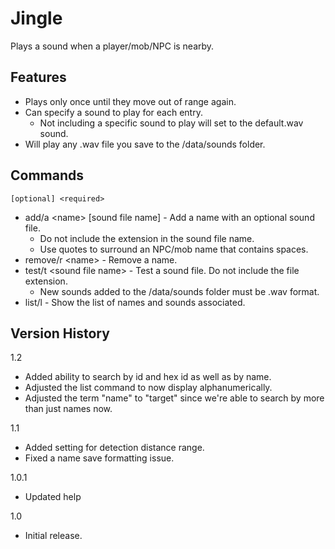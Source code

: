 # Jingle #

Plays a sound when a player/mob/NPC is nearby.

## Features ##
 - Plays only once until they move out of range again.
 - Can specify a sound to play for each entry.
   - Not including a specific sound to play will set to the default.wav sound.
 - Will play any .wav file you save to the /data/sounds folder.
  
## Commands ##
`[optional] <required>`
 - add/a \<name> [sound file name] - Add a name with an optional sound file.
   - Do not include the extension in the sound file name.
   - Use quotes to surround an NPC/mob name that contains spaces.
 - remove/r \<name> - Remove a name.
 - test/t \<sound file name> - Test a sound file. Do not include the file extension.
   - New sounds added to the /data/sounds folder must be .wav format.
 - list/l - Show the list of names and sounds associated.

## Version History ##

1.2
- Added ability to search by id and hex id as well as by name.
- Adjusted the list command to now display alphanumerically.
- Adjusted the term "name" to "target" since we're able to search by more than just names now.

1.1
- Added setting for detection distance range.
- Fixed a name save formatting issue.

1.0.1
- Updated help

1.0
- Initial release.
